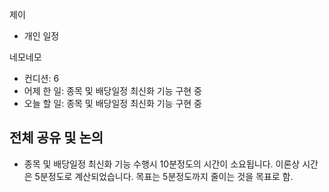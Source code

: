 
제이
- 개인 일정

네모네모
- 컨디션: 6
- 어제 한 일: 종목  및 배당일정 최신화 기능 구현 중
- 오늘 할 일: 종목 및 배당일정 최신화 기능 구현 중

## 전체 공유 및 논의
- 종목 및 배당일정 최신화 기능 수행시 10분정도의 시간이 소요됩니다. 이론상 시간은 5분정도로 계산되었습니다. 목표는 5분정도까지 줄이는 것을 목표로 함.
